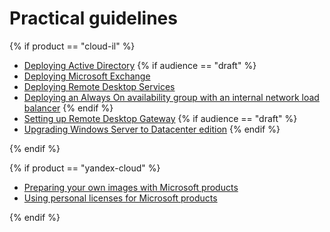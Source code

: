 # Practical guidelines

{% if product == "cloud-il" %}

* [Deploying Active Directory](active-directory.md)
{% if audience == "draft" %}
* [Deploying Microsoft Exchange](exchange.md)
* [Deploying Remote Desktop Services](rds.md)
* [Deploying an Always On availability group with an internal network load balancer](mssql-alwayson-lb.md)
{% endif %}
* [Setting up Remote Desktop Gateway](rds-gw.md)
{% if audience == "draft" %}
* [Upgrading Windows Server to Datacenter edition](edition-update-datacenter.md)
{% endif %}

{% endif %}

{% if product == "yandex-cloud" %}

* [Preparing your own images with Microsoft products](../prepare-image.md)
* [Using personal licenses for Microsoft products](../byol.md)

{% endif %}
